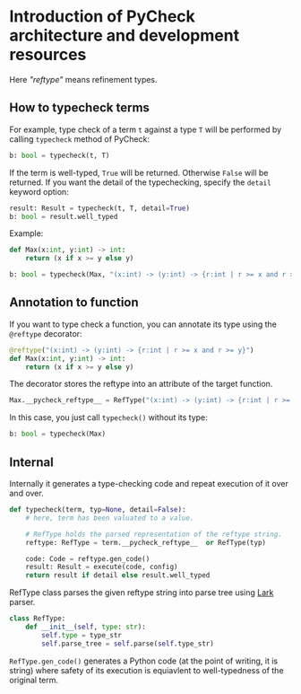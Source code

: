 # Introduction of PyCheck architecture and development resources

Here *"reftype"* means refinement types.


## How to typecheck terms

For example, type check of a term `t` against a type `T` will be performed by calling `typecheck` method of PyCheck:

```python
b: bool = typecheck(t, T)
```

If the term is well-typed, `True` will be returned. Otherwise `False` will be returned.
If you want the detail of the typechecking, specify the `detail` keyword option:

```python
result: Result = typecheck(t, T, detail=True)
b: bool = result.well_typed
```

Example:

```python
def Max(x:int, y:int) -> int:
    return (x if x >= y else y)

b: bool = typecheck(Max, "(x:int) -> (y:int) -> {r:int | r >= x and r >= y}")
```

## Annotation to function

If you want to type check a function, you can annotate its type using the `@reftype` decorator:

```python
@reftype("(x:int) -> (y:int) -> {r:int | r >= x and r >= y}")
def Max(x:int, y:int) -> int:
    return (x if x >= y else y)
```

The decorator stores the reftype into an attribute of the target function.

```python
Max.__pycheck_reftype__ = RefType("(x:int) -> (y:int) -> {r:int | r >= x and r >= y}", ...)
```

In this case, you just call `typecheck()` without its type:

```python
b: bool = typecheck(Max)
```

## Internal

Internally it generates a type-checking code and repeat execution of it over and over.

```python
def typecheck(term, typ=None, detail=False):
    # here, term has been valuated to a value.

    # RefType holds the parsed representation of the reftype string.
    reftype: RefType = term.__pycheck_reftype__  or RefType(typ)

    code: Code = reftype.gen_code()
    result: Result = execute(code, config)
    return result if detail else result.well_typed
```

RefType class parses the given reftype string into parse tree using [Lark](https://github.com/lark-parser/lark) parser.

```python
class RefType:
    def __init__(self, type: str):
        self.type = type_str
        self.parse_tree = self.parse(self.type_str)
```

`RefType.gen_code()` generates a Python code (at the point of writing, it is string) where safety of its execution is equiavlent to well-typedness of the original term.
